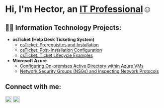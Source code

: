 <h1>Hi, I'm Hector, an <a href="https://linkedin.com/in/Hector">IT Professional</a>☺</h1>

<h2>👨‍💻 Information Technology Projects:</h2>

- <b>osTicket (Help Desk Ticketing System)</b>
  - [osTicket: Prerequisites and Installation](https://github.com/hectorvalencia2/osticket-prereqs)
  - [osTicket: Post-Installation Configuration](https://github.com/hectorvalencia2/post-install-config)
  - [osTicket: Ticket Lifecycle Examples](https://github.com/hectorvalencia2/ticket-lifecycle)
- <b>Microsoft Azure</b>
  - [Configuring On-premises Active Directory within Azure VMs](https://github.com/hectorvalencia2/configure-ad)
  - [Network Security Groups (NSGs) and Inspecting Network Protocols](https://github.com/hectorvalencia2/azure-network-protocols)

<h2>Connect with me:</h2>


[<img align="left" alt="Josh | LinkedIn" width="22px" src="https://cdn.jsdelivr.net/npm/simple-icons@v3/icons/linkedin.svg" />][linkedin]
[<img align="left" alt="Josh | Instagram" width="22px" src="https://cdn.jsdelivr.net/npm/simple-icons@v3/icons/instagram.svg" />][instagram]


[instagram]: https://www.instagram.com/Josh
[linkedin]: https://linkedin.com/in/Josh
